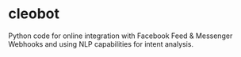 # cleobot
Python code for online integration with Facebook Feed &amp; Messenger Webhooks and using NLP capabilities for intent analysis.
